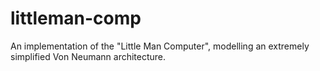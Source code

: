# littleman-comp
An implementation of the "Little Man Computer", modelling an extremely simplified Von Neumann architecture.
